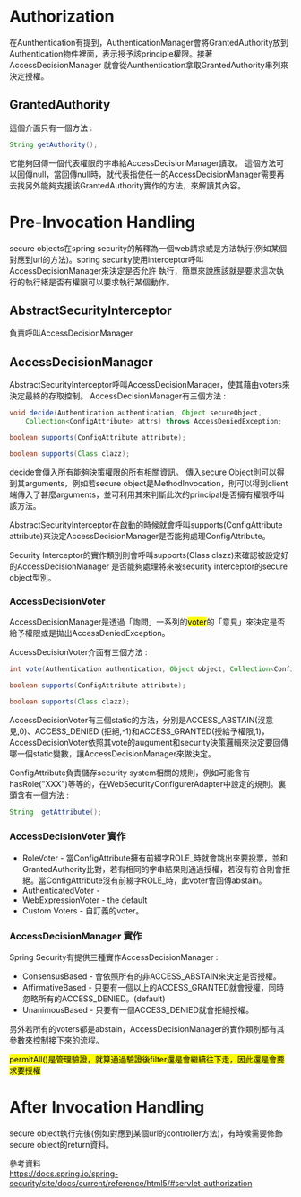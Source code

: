 # Authorization
在Aunthentication有提到，AuthenticationManager會將GrantedAuthority放到Authentication物件裡面，表示授予該principle權限。接著AccessDecisionManager 就會從Aunthentication拿取GrantedAuthority串列來決定授權。

## GrantedAuthority
這個介面只有一個方法 :
```java
String getAuthority();
```
它能夠回傳一個代表權限的字串給AccessDecisionManager讀取。
這個方法可以回傳null，當回傳null時，就代表指使任一的AccessDecisionManager需要再去找另外能夠支援該GrantedAuthority實作的方法，來解讀其內容。

# Pre-Invocation Handling
secure objects在spring security的解釋為一個web請求或是方法執行(例如某個對應到url的方法)。spring security使用interceptor呼叫AccessDecisionManager來決定是否允許
執行，簡單來說應該就是要求這次執行的執行緒是否有權限可以要求執行某個動作。

## AbstractSecurityInterceptor
負責呼叫AccessDecisionManager

## AccessDecisionManager
AbstractSecurityInterceptor呼叫AccessDecisionManager，使其藉由voters來決定最終的存取控制。
AccessDecisionManager有三個方法 :
```java
void decide(Authentication authentication, Object secureObject,
    Collection<ConfigAttribute> attrs) throws AccessDeniedException;

boolean supports(ConfigAttribute attribute);

boolean supports(Class clazz);
```
decide會傳入所有能夠決策權限的所有相關資訊。 傳入secure Object則可以得到其arguments，例如若secure object是MethodInvocation，則可以得到client端傳入了甚麼arguments，並可利用其來判斷此次的principal是否擁有權限呼叫該方法。

AbstractSecurityInterceptor在啟動的時候就會呼叫supports(ConfigAttribute attribute)來決定AccessDecisionManager是否能夠處理ConfigAttribute。

Security Interceptor的實作類別則會呼叫supports(Class clazz)來確認被設定好的AccessDecisionManager 是否能夠處理將來被security interceptor的secure object型別。

### AccessDecisionVoter 
AccessDecisionManager是透過「詢問」一系列的<mark>voter</mark>的「意見」來決定是否給予權限或是拋出AccessDeniedException。

AccessDecisionVoter介面有三個方法 :
```java
int vote(Authentication authentication, Object object, Collection<ConfigAttribute> attrs);

boolean supports(ConfigAttribute attribute);

boolean supports(Class clazz);
```
AccessDecisionVoter有三個static的方法，分別是ACCESS_ABSTAIN(沒意見,0)、ACCESS_DENIED (拒絕,-1)和ACCESS_GRANTED(授給予權限,1)，AccessDecisionVoter依照其vote的augument和security決策邏輯來決定要回傳哪一個static變數，讓AccessDecisionManager來做決定。

ConfigAttribute負責儲存security system相關的規則，例如可能含有hasRole("XXX")等等的，在WebSecurityConfigurerAdapter中設定的規則。裏頭含有一個方法 :
```java
String	getAttribute();
```


### AccessDecisionVoter 實作
* RoleVoter - 當ConfigAttribute擁有前綴字ROLE_時就會跳出來要投票，並和GrantedAuthority比對，若有相同的字串結果則通過授權，若沒有符合則會拒絕。當ConfigAttribute沒有前綴字ROLE_時，此voter會回傳abstain。
* AuthenticatedVoter - 
* WebExpressionVoter - the default
* Custom Voters - 自訂義的voter。

### AccessDecisionManager 實作
Spring Security有提供三種實作AccessDecisionManager :

* ConsensusBased - 會依照所有的非ACCESS_ABSTAIN來決定是否授權。
* AffirmativeBased - 只要有一個以上的ACCESS_GRANTED就會授權，同時忽略所有的ACCESS_DENIED。(default)
* UnanimousBased - 只要有一個ACCESS_DENIED就會拒絕授權。

另外若所有的voters都是abstain，AccessDecisionManager的實作類別都有其參數來控制接下來的流程。

<mark>permitAll()是管理驗證，就算通過驗證後filter還是會繼續往下走，因此還是會要求要授權</mark>


# After Invocation Handling
secure object執行完後(例如對應到某個url的controller方法)，有時候需要修飾secure object的return資料。


參考資料  
https://docs.spring.io/spring-security/site/docs/current/reference/html5/#servlet-authorization
